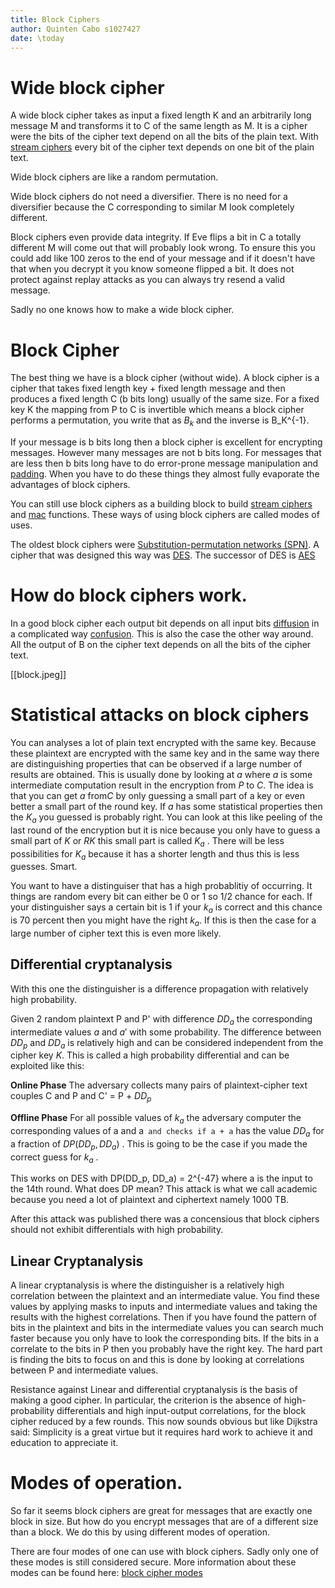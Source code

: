 ```yaml
---
title: Block Ciphers
author: Quinten Cabo s1027427
date: \today
---
```


# Wide block cipher

A wide block cipher takes as input a fixed length K and an arbitrarily long message M and transforms it to C of the same length as M. It is a cipher were the bits of the cipher text depend on all the bits of the plain text. With [stream ciphers](stream.md) every bit of the cipher text depends on one bit of the plain text. 

Wide block ciphers are like a random permutation.

Wide block ciphers do not need a diversifier. There is no need for a diversifier because the C corresponding to similar M look completely different.  

Block ciphers even provide data integrity. If Eve flips a bit in C a totally different M will come out that will probably look wrong. To ensure this you could add like 100 zeros to the end of your message and if it doesn't have that when you decrypt it you know someone flipped a bit. It does not protect against replay attacks as you can always try resend a valid message. 

Sadly no one knows how to make a wide block cipher. 

# Block Cipher

The best thing we have is a block cipher (without wide). A block cipher is a cipher that takes fixed length key + fixed length message and then produces a fixed length C (b bits long) usually of the same size. For a fixed key K the mapping from P to C is invertible which means a block cipher performs a permutation, you write that as $B_k$ and the inverse is B_K^{-1}. 

If your message is b bits long then a block cipher is excellent for encrypting messages. However many messages are not b bits long. For messages that are less then b bits long have to do error-prone message manipulation and [padding](padding.md). When you have to do these things they almost fully evaporate the advantages of block ciphers. 

You can still use block ciphers as a building block to build [stream ciphers](stream.md) and [mac](mac.md) functions. These ways of using block ciphers are called modes of uses. 

The oldest block ciphers were [Substitution-permutation networks (SPN)](spn.md). A cipher that was designed this way was [DES](des.md). The successor of DES is [AES](AES.md)

# How do block ciphers work. 

In a good block cipher each output bit depends on all input bits [diffusion](https://simple.wikipedia.org/wiki/Confusion_and_diffusion) in a complicated way [confusion](https://simple.wikipedia.org/wiki/Confusion_and_diffusion). This is also the case the other way around. All the output of B on the cipher text depends on all the bits of the cipher text. 

[[block.jpeg]]

# Statistical attacks on block ciphers

You can analyses a lot of plain text encrypted with the same key. Because these plaintext are encrypted with the same key and in the same way there are distinguishing properties that can be observed if a large number of results are obtained. This is usually done by looking at $a$ where $a$ is some intermediate computation result in the encryption from $P$ to $C$. The idea is that you can get $a$ from$C$ by only guessing a small part of a key or even better a small part of the round key. If $a$ has some statistical properties then the $K_a$ you guessed is probably right. You can look at this like peeling of the last round of the encryption but it is nice because you only have to guess a small part of $K$ or $RK$ this small part is called $K_a$ . There will be less possibilities for $K_a$ because it has a shorter length and thus this is less guesses. Smart.

You want to have a distinguiser that has a high probablitiy of occurring. It things are random every bit can either be 0 or 1 so 1/2 chance for each. If your distinguisher says a certain bit is 1 if your $k_a$ is correct and this chance is 70 percent then  you might have the right $k_a$. If this is then the case for a large number of cipher text this is even more likely. 

## Differential cryptanalysis

With this one the distinguisher is a difference propagation with relatively high probability. 

Given 2 random plaintext P and P' with difference $DD_a$ the corresponding intermediate values $a$ and $a'$ with some probability. The difference between $DD_p$ and $DD_a$ is relatively high and can be considered independent from the cipher key $K$. This is called a high probability differential and can be exploited like this:

**Online Phase**
The adversary collects many pairs of plaintext-cipher text couples C and P and C' = P  + $DD_p$ 

**Offline Phase**
For all possible values of $k_a$ the adversary computer the corresponding values of a and a` and checks if a + a` has the value $DD_a$ for a fraction of $DP(DD_p, DD_a)$ . This is going to be the case if you made the correct guess for $k_a$ . 

This works on DES with DP(DD_p, DD_a) = 2^{-47} where a is the input to the 14th round. What does DP mean? This attack is what we call academic because you need a lot of plaintext and ciphertext namely 1000 TB. 

After this attack was published there was a concensious that block ciphers should not exhibit differentials with high probability. 

## Linear Cryptanalysis

A linear cryptanalysis is where the distinguisher is a relatively high correlation between the plaintext and an intermediate value. You find these values by applying masks to inputs and intermediate values and taking the results with the highest correlations. Then if you have found the pattern of bits in the plaintext and bits in the intermediate values you can search much faster because you only have to look the corresponding bits. If the bits in a correlate to the bits in P then you probably have the right key. The hard part is finding the bits to focus on and this is done by looking at correlations between P and intermediate values.  


Resistance against Linear and differential cryptanalysis is the basis of making a good cipher. In particular, the criterion is the absence of high-probability differentials and high input-output correlations, for the block cipher reduced by a few rounds. This now sounds obvious but like Dijkstra said: Simplicity is a great virtue but it requires hard work to achieve it and education to appreciate it. 

# Modes of operation.
So far it seems block ciphers are great for messages that are exactly one block in size. But how do you encrypt messages that are of a different size than a block. We do this by using different modes of operation. 

There are four modes of one can use with block ciphers. Sadly only one of these modes is still considered secure. More information about these modes can be found here: [block cipher modes](blockmodes.md)






